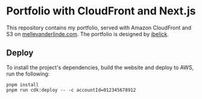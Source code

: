 # Portfolio with CloudFront and Next.js

This repository contains my portfolio, served with Amazon CloudFront and S3 on [mellevanderlinde.com](https://mellevanderlinde.com). The portfolio is designed by [ibelick](https://github.com/ibelick/nim).

## Deploy

To install the project's dependencies, build the website and deploy to AWS, run the following:

```
pnpm install
pnpm run cdk:deploy -- -c accountId=012345678912
```
